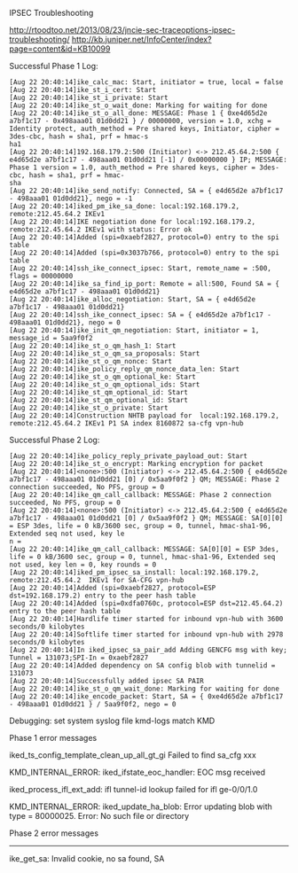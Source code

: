 IPSEC Troubleshooting

http://rtoodtoo.net/2013/08/23/jncie-sec-traceoptions-ipsec-troubleshooting/
http://kb.juniper.net/InfoCenter/index?page=content&id=KB10099


Successful Phase 1 Log:
```
[Aug 22 20:40:14]ike_calc_mac: Start, initiator = true, local = false
[Aug 22 20:40:14]ike_st_i_cert: Start
[Aug 22 20:40:14]ike_st_i_private: Start
[Aug 22 20:40:14]ike_st_o_wait_done: Marking for waiting for done
[Aug 22 20:40:14]ike_st_o_all_done: MESSAGE: Phase 1 { 0xe4d65d2e a7bf1c17 - 0x498aaa01 01d0dd21 } / 00000000, version = 1.0, xchg = Identity protect, auth_method = Pre shared keys, Initiator, cipher = 3des-cbc, hash = sha1, prf = hmac-s
ha1
[Aug 22 20:40:14]192.168.179.2:500 (Initiator) <-> 212.45.64.2:500 { e4d65d2e a7bf1c17 - 498aaa01 01d0dd21 [-1] / 0x00000000 } IP; MESSAGE: Phase 1 version = 1.0, auth_method = Pre shared keys, cipher = 3des-cbc, hash = sha1, prf = hmac-
sha
[Aug 22 20:40:14]ike_send_notify: Connected, SA = { e4d65d2e a7bf1c17 - 498aaa01 01d0dd21}, nego = -1
[Aug 22 20:40:14]iked_pm_ike_sa_done: local:192.168.179.2, remote:212.45.64.2 IKEv1
[Aug 22 20:40:14]IKE negotiation done for local:192.168.179.2, remote:212.45.64.2 IKEv1 with status: Error ok
[Aug 22 20:40:14]Added (spi=0xaebf2827, protocol=0) entry to the spi table
[Aug 22 20:40:14]Added (spi=0x3037b766, protocol=0) entry to the spi table
[Aug 22 20:40:14]ssh_ike_connect_ipsec: Start, remote_name = :500, flags = 00000000
[Aug 22 20:40:14]ike_sa_find_ip_port: Remote = all:500, Found SA = { e4d65d2e a7bf1c17 - 498aaa01 01d0dd21}
[Aug 22 20:40:14]ike_alloc_negotiation: Start, SA = { e4d65d2e a7bf1c17 - 498aaa01 01d0dd21}
[Aug 22 20:40:14]ssh_ike_connect_ipsec: SA = { e4d65d2e a7bf1c17 - 498aaa01 01d0dd21}, nego = 0
[Aug 22 20:40:14]ike_init_qm_negotiation: Start, initiator = 1, message_id = 5aa9f0f2
[Aug 22 20:40:14]ike_st_o_qm_hash_1: Start
[Aug 22 20:40:14]ike_st_o_qm_sa_proposals: Start
[Aug 22 20:40:14]ike_st_o_qm_nonce: Start
[Aug 22 20:40:14]ike_policy_reply_qm_nonce_data_len: Start
[Aug 22 20:40:14]ike_st_o_qm_optional_ke: Start
[Aug 22 20:40:14]ike_st_o_qm_optional_ids: Start
[Aug 22 20:40:14]ike_st_qm_optional_id: Start
[Aug 22 20:40:14]ike_st_qm_optional_id: Start
[Aug 22 20:40:14]ike_st_o_private: Start
[Aug 22 20:40:14]Construction NHTB payload for  local:192.168.179.2, remote:212.45.64.2 IKEv1 P1 SA index 8160872 sa-cfg vpn-hub
```

Successful Phase 2 Log:
```
[Aug 22 20:40:14]ike_policy_reply_private_payload_out: Start
[Aug 22 20:40:14]ike_st_o_encrypt: Marking encryption for packet
[Aug 22 20:40:14]<none>:500 (Initiator) <-> 212.45.64.2:500 { e4d65d2e a7bf1c17 - 498aaa01 01d0dd21 [0] / 0x5aa9f0f2 } QM; MESSAGE: Phase 2 connection succeeded, No PFS, group = 0
[Aug 22 20:40:14]ike_qm_call_callback: MESSAGE: Phase 2 connection succeeded, No PFS, group = 0
[Aug 22 20:40:14]<none>:500 (Initiator) <-> 212.45.64.2:500 { e4d65d2e a7bf1c17 - 498aaa01 01d0dd21 [0] / 0x5aa9f0f2 } QM; MESSAGE: SA[0][0] = ESP 3des, life = 0 kB/3600 sec, group = 0, tunnel, hmac-sha1-96, Extended seq not used, key le
n =
[Aug 22 20:40:14]ike_qm_call_callback: MESSAGE: SA[0][0] = ESP 3des, life = 0 kB/3600 sec, group = 0, tunnel, hmac-sha1-96, Extended seq not used, key len = 0, key rounds = 0
[Aug 22 20:40:14]iked_pm_ipsec_sa_install: local:192.168.179.2, remote:212.45.64.2  IKEv1 for SA-CFG vpn-hub
[Aug 22 20:40:14]Added (spi=0xaebf2827, protocol=ESP dst=192.168.179.2) entry to the peer hash table
[Aug 22 20:40:14]Added (spi=0xdfa0760c, protocol=ESP dst=212.45.64.2) entry to the peer hash table
[Aug 22 20:40:14]Hardlife timer started for inbound vpn-hub with 3600 seconds/0 kilobytes
[Aug 22 20:40:14]Softlife timer started for inbound vpn-hub with 2978 seconds/0 kilobytes
[Aug 22 20:40:14]In iked_ipsec_sa_pair_add Adding GENCFG msg with key; Tunnel = 131073;SPI-In = 0xaebf2827
[Aug 22 20:40:14]Added dependency on SA config blob with tunnelid = 131073
[Aug 22 20:40:14]Successfully added ipsec SA PAIR
[Aug 22 20:40:14]ike_st_o_qm_wait_done: Marking for waiting for done
[Aug 22 20:40:14]ike_encode_packet: Start, SA = { 0xe4d65d2e a7bf1c17 - 498aaa01 01d0dd21 } / 5aa9f0f2, nego = 0
```

Debugging:
set system syslog file kmd-logs match KMD


Phase 1 error messages

iked_ts_config_template_clean_up_all_gt_gi Failed to find sa_cfg xxx

KMD_INTERNAL_ERROR: iked_ifstate_eoc_handler: EOC msg received


iked_process_ifl_ext_add: ifl tunnel-id lookup failed for ifl ge-0/0/1.0

KMD_INTERNAL_ERROR: iked_update_ha_blob: Error updating blob with type = 80000025. Error: No such file or directory


Phase 2 error messages

---

ike_get_sa: Invalid cookie, no sa found, SA
